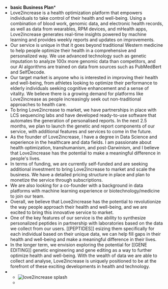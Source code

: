 - **basic Business Plan***
- Love2increase is a health optimization platform that empowers individuals to take control of their health and well-being. Using a combination of blood work, genomic data, and electronic health records, as well as data from wearables, RPM devices, and mHealth apps, Love2increase generates real-time insights powered by machine learning and provides weekly reports and updates on improvements.
- Our service is unique in that it goes beyond traditional Western medicine to help people optimize their health in a comprehensive and personalized way. We use advanced technology such as genetic imputation to analyze 100x more genomic data than competitors, and our AI algorithms are trained on data from sources such as PubMedBert and SelfDecode.
- Our target market is anyone who is interested in improving their health and well-being, from athletes looking to optimize their performance to elderly individuals seeking cognitive enhancement and a sense of vitality. We believe there is a growing demand for platforms like Love2increase as people increasingly seek out non-traditional approaches to health care.
- To bring Love2increase to market, we have partnerships in place with LCS sequencing labs and have developed ready-to-use software that automates the generation of personalised reports. In the next 2.5 months, we plan to launch the genetic and report components of our service, with additional features and services to come in the future.
- As the founder of Love2increase, I have a degree in Data Science and experience in the healthcare and data fields. I am passionate about health optimization, transhumanism, and post-Darwinism, and I believe that Love2increase has the potential to make a meaningful difference in people's lives.
- In terms of funding, we are currently self-funded and are seeking additional investment to bring Love2increase to market and scale the business. We have a detailed pricing structure in place and plan to monetize the service through subscriptions.
- We are also looking for a co-founder with a background in data platforms with machine learning experience or biotechnology/medicine to join our team.
- Overall, we believe that Love2increase has the potential to revolutionize the way people approach their health and well-being, and we are excited to bring this innovative service to market.
- One of the key features of our service is the ability to synthesize personalized peptides in partnership with laboratories based on the data we collect from our users. [[PEPTIDES]] esizing them specifically for each individual based on their unique data, we can help fill gaps in their health and well-being and make a meaningful difference in their lives.
- In the longer term, we envision exploring the potential for [[GENE EDITING]] genetic engineering and gene editing as a way to further optimize health and well-being. With the wealth of data we are able to collect and analyse, Love2increase is uniquely positioned to be at the forefront of these exciting developments in health and technology.
-
	- ![love2increase splash](https://cdn.midjourney.com/b4c35519-540b-4db4-bfc6-3a49619c904e/grid_0.png)
	-